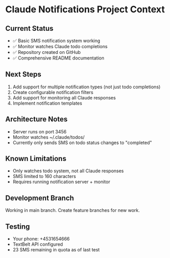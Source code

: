 # Claude Notifications Project Context

## Current Status
- ✅ Basic SMS notification system working
- ✅ Monitor watches Claude todo completions
- ✅ Repository created on GitHub
- ✅ Comprehensive README documentation

## Next Steps
1. Add support for multiple notification types (not just todo completions)
2. Create configurable notification filters
3. Add support for monitoring all Claude responses
4. Implement notification templates

## Architecture Notes
- Server runs on port 3456
- Monitor watches ~/.claude/todos/
- Currently only sends SMS on todo status changes to "completed"

## Known Limitations
- Only watches todo system, not all Claude responses
- SMS limited to 160 characters
- Requires running notification server + monitor

## Development Branch
Working in main branch. Create feature branches for new work.

## Testing
- Your phone: +4531654666
- TextBelt API configured
- 23 SMS remaining in quota as of last test